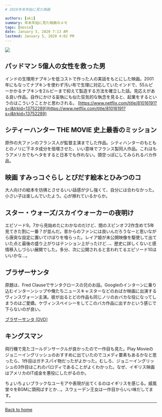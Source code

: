 ```yaml
---
# 2019年末年始に見た映画

authors: [aki]
summary: 年末年始に見た映画のメモ
tags: [movie]
date: January 5, 2020 7:13 AM
lastmod: January 5, 2020 4:02 PM
---
```


![](https://images.unsplash.com/photo-1485846234645-a62644f84728?ixlib=rb-1.2.1&q=85&fm=jpg&crop=entropy&cs=srgb)

## パッドマン 5億人の女性を救った男

インドの生理用ナプキンを低コストで作った人の実話をもとにした映画。2001年にもなってナプキンを使わず汚い布で生理に対応していたインドで、55ルピーかかるナプキンを2ルピーまで抑えて製造する方法を確立した話。見応えがある良い作品。自作にかける妄執にも似た狂気的な執念を見ると、起業をするというのはこういうことかと思わされる。
[https://www.netflix.com/title/81016191?s=i&trkid=13752289](https://www.netflix.com/title/81016191?s=i&trkid=13752289)

## シティーハンター THE MOVIE 史上最香のミッション

原作の大ファンのフランス人が監督主演までした作品。シティハンターのもともとのノリに下ネタ成分を倍増させた、いい意味でフランス製同人作品。これはもうアメリカでもヘタをすると日本でも作れない。頭空っぽにしてみられるバカ作品。

## 映画 すみっコぐらし とびだす絵本とひみつのコ

大人向けの絵本を彷彿とさせるいい話感が少し強くて、自分には合わなかった。小さい子は楽しんでいたよう。心が擦れているからか。

## スター・ウォーズ/スカイウォーカーの夜明け

エピソード9。7から見始めたにわかなのだけど、間のスピンオフ2作含めて5年見てきた割に一番？が並んだ。昔からのファンには良いんだろうなーと思いながら唐突な設定に置いてけぼりを喰らった。レイア姫が未公開映像を駆使して出ていた点と最後の盛り上がりはテンション上がったけど…、歴史に詳しくないと感情移入しづらい展開でした。多分、次に公開されると言われてるエピソード10はいいかな…。

## ブラザーサンタ

原題は、Fred Clauseでサンタクロースの兄のお話。Googleのインターンに乗り込むインターンシップや俺たちニュースキャスターなどのおばか映画に出演するヴィンスヴォーン主演。彼が出るとどの作品も同じノリのおバカな役になってしまうのはご愛嬌。ケヴィンスペイシーをしてこのバカ作品に出すかという感じで下らないのが良い。

[ブラザーサンタ [DVD]](https://amzn.to/39Jdbye)

## キングスマン

飛行機で見たゴールデンサークルが良かったので一作目も見た。Play Movieのジョニーイングリッシュのおすすめに出ていたのでコメディ要素もあるかなと思ったら、1作目はガチスパイ物だったがよかった。むしろ、ジョニーイングリッシュの3作目はこれのパロディであることがよくわかった。なぜ、イギリス映画はアメリカのIT成金を悪役にしたがるのか。

ちょいちょいブラックなユーモアや表現が出てくるのはイギリスを感じる。威風堂々をBGMに頭飛ばすとか…。スウェーデン王女は一作目からいい味だしてます。

[](https://amzn.to/2SSOXvx)

---

[Back to home](https://memo.chezo.uno/)
